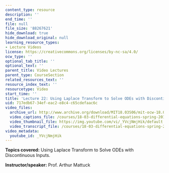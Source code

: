 ```yaml
---
content_type: resource
description: ''
end_time: ''
file: null
file_size: '88267621'
hide_download: true
hide_download_original: null
learning_resource_types:
- Lecture Videos
license: https://creativecommons.org/licenses/by-nc-sa/4.0/
ocw_type: ''
optional_tab_title: ''
optional_text: ''
parent_title: Video Lectures
parent_type: CourseSection
related_resources_text: ''
resource_index_text: ''
resourcetype: Video
start_time: ''
title: 'Lecture 22: Using Laplace Transform to Solve ODEs with Discontinuous Inputs'
uid: 717edb67-34ef-eac2-e8c4-c65cdefaac6c
video_files:
  archive_url: http://www.archive.org/download/MIT18.03S06/mit-ocw-18.03-lec22-09apr2003-220k.mp4
  video_captions_file: /courses/18-03-differential-equations-spring-2010/aa9637b1139b52f5b174787692538267_YVcjNmjHik.vtt
  video_thumbnail_file: https://img.youtube.com/vi/_YVcjNmjHik/default.jpg
  video_transcript_file: /courses/18-03-differential-equations-spring-2010/419f31071777faa4a1d78a84b4582120_YVcjNmjHik.pdf
video_metadata:
  youtube_id: _YVcjNmjHik
---
```


**Topics covered:** Using Laplace Transform to Solve ODEs with Discontinuous Inputs.

**Instructor/speaker:** Prof. Arthur Mattuck

